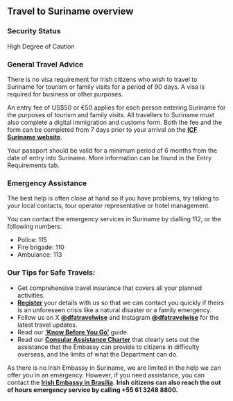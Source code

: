 ## Travel to Suriname overview

### **Security Status**

High Degree of Caution

### **General Travel Advice**

There is no visa requirement for Irish citizens who wish to travel to Suriname for tourism or family visits for a period of 90 days. A visa is required for business or other purposes.

An entry fee of US$50 or €50 applies for each person entering Suriname for the purposes of tourism and family visits. All travellers to Suriname must also complete a digital immigration and customs form. Both the fee and the form can be completed from 7 days prior to your arrival on the [**ICF Suriname website**](https://icf.sr/).

Your passport should be valid for a minimum period of 6 months from the date of entry into Suriname. More information can be found in the Entry Requirements tab.

### Emergency Assistance

The best help is often close at hand so if you have problems, try talking to your local contacts, tour operator representative or hotel management.

You can contact the emergency services in Suriname by dialling 112, or the following numbers:

* Police: 115
* Fire brigade: 110
* Ambulance: 113

### **Our Tips for Safe Travels:**

* Get comprehensive travel insurance that covers all your planned activities.
* [**Register**](https://www.ireland.ie/en/dfa/overseas-travel/citizens-registration/) your details with us so that we can contact you quickly if theirs is an unforeseen crisis like a natural disaster or a family emergency.
* Follow us on X [**@dfatravelwise**](https://www.twitter.com/DFATravelWise) and Instagram [**@dfatravelwise**](https://www.instagram.com/dfatravelwise/) for the latest travel updates.
* Read our [**‘Know Before You Go’**](https://www.ireland.ie/en/dfa/overseas-travel/know-before-you-go/) guide.
* Read our [**Consular Assistance Charter**](https://www.ireland.ie/en/dfa/overseas-travel/assistance-abroad/consular-assistance-charter/) that clearly sets out the assistance that the Embassy can provide to citizens in difficulty overseas, and the limits of what the Department can do.

As there is no Irish Embassy in Suriname, we are limited in the help we can offer you in an emergency. However, if you need assistance, you can contact the [**Irish Embassy in Brasília**](https://www.ireland.ie/en/brazil/brasilia/). **Irish citizens can also reach the out of hours emergency service by calling +55 61 3248 8800.**